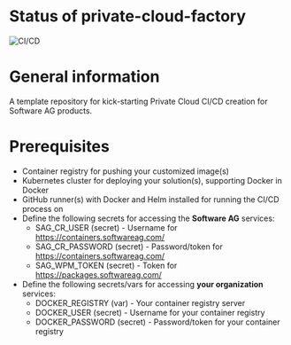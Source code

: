 # Status of private-cloud-factory
![CI/CD](https://github.com/sag-private-cloud/private-cloud-factory/actions/workflows/main.yml/badge.svg)

# General information
A template repository for kick-starting Private Cloud CI/CD creation for Software AG products. 

# Prerequisites
- Container registry for pushing your customized image(s)
- Kubernetes cluster for deploying your solution(s), supporting Docker in Docker
- GitHub runner(s) with Docker and Helm installed for running the CI/CD process on
- Define the following secrets for accessing the **Software AG** services:
  - SAG_CR_USER (secret) - Username for https://containers.softwareag.com/
  - SAG_CR_PASSWORD (secret) - Password/token for https://containers.softwareag.com/
  - SAG_WPM_TOKEN (secret) - Token for https://packages.softwareag.com/
- Define the following secrets/vars for accessing **your organization** services:
  - DOCKER_REGISTRY (var) - Your container registry server
  - DOCKER_USER (secret) - Username for your container registry
  - DOCKER_PASSWORD (secret) - Password/token for your container registry
